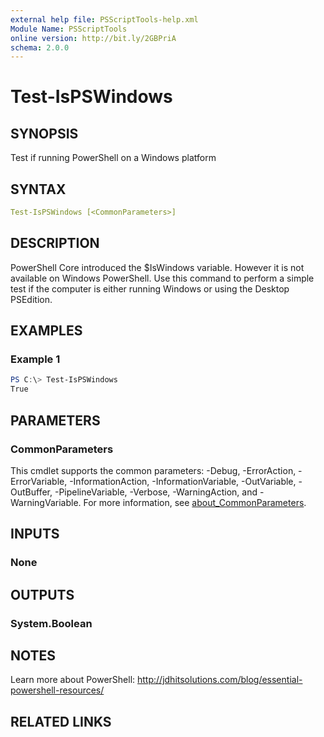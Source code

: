 ```yaml
---
external help file: PSScriptTools-help.xml
Module Name: PSScriptTools
online version: http://bit.ly/2GBPriA
schema: 2.0.0
---
```


# Test-IsPSWindows

## SYNOPSIS

Test if running PowerShell on a Windows platform

## SYNTAX

```yaml
Test-IsPSWindows [<CommonParameters>]
```

## DESCRIPTION

PowerShell Core introduced the $IsWindows variable. However it is not available on Windows PowerShell. Use this command to perform a simple test if the computer is either running Windows or using the Desktop PSEdition.

## EXAMPLES

### Example 1

```powershell
PS C:\> Test-IsPSWindows
True
```

## PARAMETERS

### CommonParameters

This cmdlet supports the common parameters: -Debug, -ErrorAction, -ErrorVariable, -InformationAction, -InformationVariable, -OutVariable, -OutBuffer, -PipelineVariable, -Verbose, -WarningAction, and -WarningVariable. For more information, see [about_CommonParameters](http://go.microsoft.com/fwlink/?LinkID=113216).

## INPUTS

### None

## OUTPUTS

### System.Boolean

## NOTES

Learn more about PowerShell: http://jdhitsolutions.com/blog/essential-powershell-resources/

## RELATED LINKS
